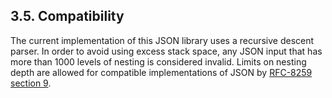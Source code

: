 ## 3\.5\. Compatibility



The current implementation of this JSON library uses a recursive descent
parser. In order to avoid using excess stack space, any JSON input that has
more than 1000 levels of nesting is considered invalid. Limits on nesting
depth are allowed for compatible implementations of JSON by
[RFC\-8259 section 9](https://tools.ietf.org/html/rfc8259#section-9).




